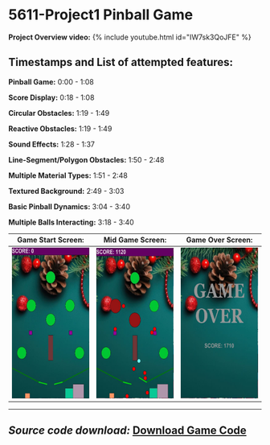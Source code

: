 # 5611-Project1 Pinball Game

**Project Overview video:**
{% include youtube.html id="IW7sk3QoJFE" %}

**Timestamps and List of attempted features:**
---
**Pinball Game:** 0:00 - 1:08

**Score Display:** 0:18 - 1:08

**Circular Obstacles:** 1:19 - 1:49

**Reactive Obstacles:** 1:19 - 1:49

**Sound Effects:** 1:28 - 1:37

**Line-Segment/Polygon Obstacles:** 1:50 - 2:48

**Multiple Material Types:** 1:51 - 2:48

**Textured Background:** 2:49 - 3:03

**Basic Pinball Dynamics:** 3:04 - 3:40

**Multiple Balls Interacting:** 3:18 - 3:40

   
|Game Start Screen:          | Mid Game Screen:          |Game Over Screen:    | 
|-------------------------|-------------------------|-------------------------------------|
|<img src="./docs/assets/gamestart.JPG" width="200" height="300"> | <img src="./docs/assets/midgame.JPG" width="200" height="300"> |  <img src="./docs/assets/gameover.JPG" width="200" height="300">  |          

---
***Source code download:*** <a href= "CSCI5611_Project_1.pde" download>Download Game Code</a>
---

